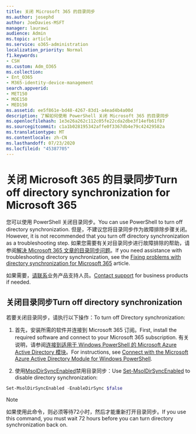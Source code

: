 ```yaml
---
title: 关闭 Microsoft 365 的目录同步
ms.author: josephd
author: JoeDavies-MSFT
manager: laurawi
audience: Admin
ms.topic: article
ms.service: o365-administration
localization_priority: Normal
f1.keywords:
- CSH
ms.custom: Adm_O365
ms.collection:
- Ent_O365
- M365-identity-device-management
search.appverid:
- MET150
- MOE150
- MED150
ms.assetid: ee5f861e-bd48-4267-83d1-a4ead4b4a00d
description: 了解如何使用 PowerShell 关闭 Microsoft 365 的目录同步
ms.openlocfilehash: 1e3e26a262c112c05fe22cda2dbe3f14efb61f87
ms.sourcegitcommit: c1a1b028195342affe0f3367db4e79c42429582a
ms.translationtype: MT
ms.contentlocale: zh-CN
ms.lasthandoff: 07/23/2020
ms.locfileid: "45387705"
---
```

# <a name="turn-off-directory-synchronization-for-microsoft-365"></a><span data-ttu-id="e76c7-103">关闭 Microsoft 365 的目录同步</span><span class="sxs-lookup"><span data-stu-id="e76c7-103">Turn off directory synchronization for Microsoft 365</span></span>
<span data-ttu-id="e76c7-104">您可以使用 PowerShell 关闭目录同步。</span><span class="sxs-lookup"><span data-stu-id="e76c7-104">You can use PowerShell to turn off directory synchronization.</span></span> <span data-ttu-id="e76c7-105">但是，不建议您将目录同步作为故障排除步骤关闭。</span><span class="sxs-lookup"><span data-stu-id="e76c7-105">However, it is not recommended that you turn off directory synchronization as a troubleshooting step.</span></span> <span data-ttu-id="e76c7-106">如果您需要有关对目录同步进行故障排除的帮助，请参阅[解决 Microsoft 365 文章的目录同步问题](fix-problems-with-directory-synchronization.md)。</span><span class="sxs-lookup"><span data-stu-id="e76c7-106">If you need assistance with troubleshooting directory synchronization, see the [Fixing problems with directory synchronization for Microsoft 365](fix-problems-with-directory-synchronization.md) article.</span></span> 
  
<span data-ttu-id="e76c7-107">如果需要，[请联系](https://support.office.com/article/32a17ca7-6fa0-4870-8a8d-e25ba4ccfd4b)业务产品支持人员。</span><span class="sxs-lookup"><span data-stu-id="e76c7-107">[Contact support](https://support.office.com/article/32a17ca7-6fa0-4870-8a8d-e25ba4ccfd4b) for business products if needed.</span></span>
  
## <a name="turn-off-directory-synchronization"></a><span data-ttu-id="e76c7-108">关闭目录同步</span><span class="sxs-lookup"><span data-stu-id="e76c7-108">Turn off directory synchronization</span></span>  
<span data-ttu-id="e76c7-109">若要关闭目录同步，请执行以下操作：</span><span class="sxs-lookup"><span data-stu-id="e76c7-109">To turn off Directory synchronization:</span></span>
  
1. <span data-ttu-id="e76c7-110">首先，安装所需的软件并连接到 Microsoft 365 订阅。</span><span class="sxs-lookup"><span data-stu-id="e76c7-110">First, install the required software and connect to your Microsoft 365 subscription.</span></span> <span data-ttu-id="e76c7-111">有关说明，请参阅[连接到适用于 Windows PowerShell 的 Microsoft Azure Active Directory 模块](https://docs.microsoft.com/office365/enterprise/powershell/connect-to-office-365-powershell#connect-with-the-microsoft-azure-active-directory-module-for-windows-powershell)。</span><span class="sxs-lookup"><span data-stu-id="e76c7-111">For instructions, see [Connect with the Microsoft Azure Active Directory Module for Windows PowerShell](https://docs.microsoft.com/office365/enterprise/powershell/connect-to-office-365-powershell#connect-with-the-microsoft-azure-active-directory-module-for-windows-powershell).</span></span>
    
2. <span data-ttu-id="e76c7-112">使用[MsolDirSyncEnabled](https://go.microsoft.com/fwlink/p/?LinkId=821939)禁用目录同步：</span><span class="sxs-lookup"><span data-stu-id="e76c7-112">Use [Set-MsolDirSyncEnabled](https://go.microsoft.com/fwlink/p/?LinkId=821939) to disable directory synchronization:</span></span> 
    
  ```powershell
  Set-MsolDirSyncEnabled -EnableDirSync $false
  ```

>[!Note]
><span data-ttu-id="e76c7-113">如果使用此命令，则必须等待72小时，然后才能重新打开目录同步。</span><span class="sxs-lookup"><span data-stu-id="e76c7-113">If you use this command, you must wait 72 hours before you can turn directory synchronization back on.</span></span>
>
 

